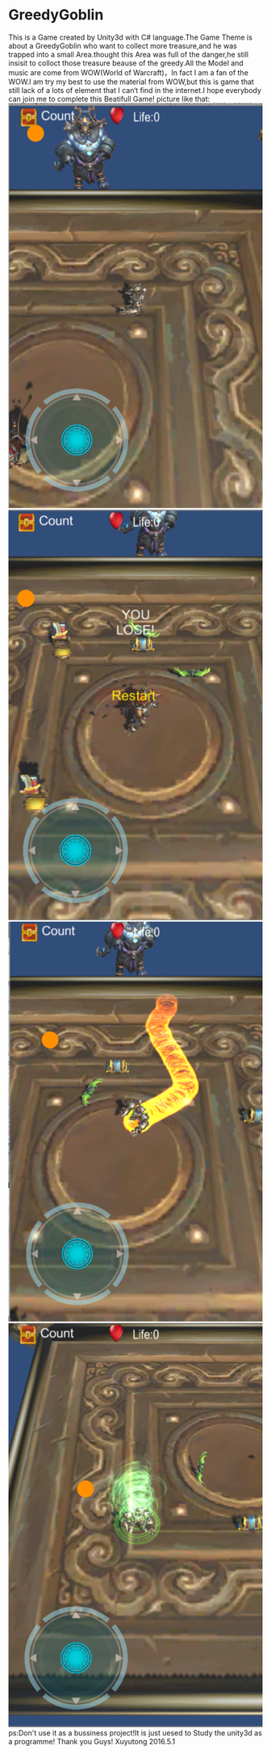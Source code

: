 # GreedyGoblin
This is a Game created by Unity3d with  C# language.The Game Theme is about a GreedyGoblin who want to collect more treasure,and he was trapped into a small Area.thought this Area was full of the danger,he still insisit to colloct those treasure beause of the greedy.All the Model  and music are come from WOW(World of Warcraft)，In fact I am a fan of  the WOW.I am try my best to use the material from WOW,but this is game that still lack of a lots of element that I can‘t find in the internet.I hope everybody can join me to complete this Beatifull Game! 
picture like that:
![image](https://github.com/Emerson92/GreedyGoblin/blob/master/ShowThePicture/picture1.png)
![image](https://github.com/Emerson92/GreedyGoblin/blob/master/ShowThePicture/picture2.png)
![image](https://github.com/Emerson92/GreedyGoblin/blob/master/ShowThePicture/picture3.png)
![image](https://github.com/Emerson92/GreedyGoblin/blob/master/ShowThePicture/picture4.png)
ps:Don't use it as a bussiness project!It is just uesed to Study the unity3d as a programme!
Thank you Guys!
                                                    Xuyutong 
                                                    2016.5.1